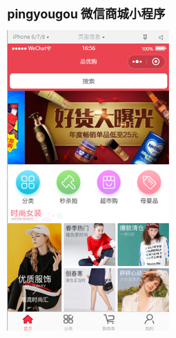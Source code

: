 # pingyougou  微信商城小程序


![image](https://github.com/yingzi2010448/pingyougou/blob/master/screenshot/index.png)
